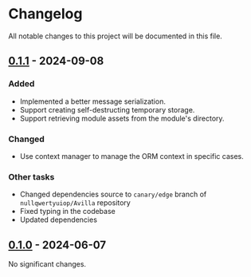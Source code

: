 # Changelog

All notable changes to this project will be documented in this file.

<!-- towncrier release notes start -->

## [0.1.1](https://github.com/nullqwertyuiop/Mephisto/tree/0.1.1) - 2024-09-08


### Added

- Implemented a better message serialization. 
- Support creating self-destructing temporary storage. 
- Support retrieving module assets from the module's directory. 


### Changed

- Use context manager to manage the ORM context in specific cases. 


### Other tasks

- Changed dependencies source to `canary/edge` branch of `nullqwertyuiop/Avilla` repository 
- Fixed typing in the codebase 
- Updated dependencies 

## [0.1.0](https://github.com/nullqwertyuiop/Mephisto/tree/0.1.0) - 2024-06-07

No significant changes.
